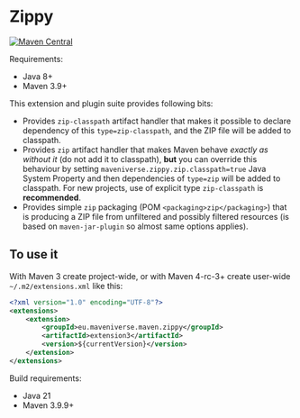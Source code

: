 # Zippy

[![Maven Central](https://img.shields.io/maven-central/v/eu.maveniverse.maven.zippy/extension3.svg?label=Maven%20Central)](https://search.maven.org/artifact/eu.maveniverse.maven.zippy/extension3)

Requirements:
* Java 8+
* Maven 3.9+

This extension and plugin suite provides following bits:
* Provides `zip-classpath` artifact handler that makes it possible to declare dependency of this `type=zip-classpath`, 
  and the ZIP file will  be added to classpath.
* Provides `zip` artifact handler that makes Maven behave _exactly as without it_ (do not add it to classpath), **but**
  you can override this behaviour by setting `maveniverse.zippy.zip.classpath=true` Java System Property and then 
  dependencies of `type=zip` will be added to classpath.
  For new projects, use of explicit type `zip-classpath` is **recommended**.
* Provides simple `zip` packaging (POM `<packaging>zip</packaging>`) that is producing a ZIP file from unfiltered and
  possibly filtered resources (is based on `maven-jar-plugin` so almost same options applies).

## To use it

With Maven 3 create project-wide, or with Maven 4-rc-3+ create user-wide `~/.m2/extensions.xml` like this:
```xml
<?xml version="1.0" encoding="UTF-8"?>
<extensions>
    <extension>
        <groupId>eu.maveniverse.maven.zippy</groupId>
        <artifactId>extension3</artifactId>
        <version>${currentVersion}</version>
    </extension>
</extensions>
```

Build requirements:
* Java 21
* Maven 3.9.9+
